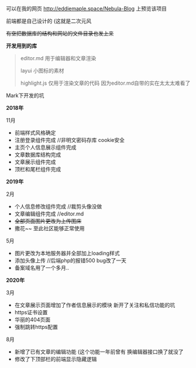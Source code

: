 可以在我的网页 http://eddiemaple.space/Nebula-Blog 上预览该项目

前端都是自己设计的  (这就是二次元风

~~有空把数据库的结构和网站的文件目录也发上来~~

**开发用到的库**

> editor.md	用于编辑器和文章渲染
>
> layui	小图标的素材
>
> highlight.js	仅用于渲染文章的代码  因为editor.md自带的实在太太太难看了

Mark下开发的坑

**2018年**

11月

+ 前端样式风格确定
+ 注册登录组件完成 //非明文密码存库 cookie安全
+ 主页个人信息展示组件完成
+ 文章数据库结构完成
+ 文章展示组件完成
+ 顶栏和尾栏组件完成

**2019年**

2月

+ 个人信息修改组件完成 //裁剪头像没做
+ 文章编辑组件完成 //editor.md
+ ~~全部页面图片更改为上传图床~~
+ 撒花~~  至此社区能够正常使用

5月

+ 图片更改为本地服务器并全部加上loading样式
+ 添加头像上传 //后端php的报错500 bug改了一天
+ 备案域名用了一个多月..

**2020年**

3月

+ 在文章展示页面增加了作者信息展示的模块 新开了关注和私信功能的坑
+ https证书设置
+ 华丽的404页面
+ 强制跳转https配置

8月

+ 新增了已有文章的编辑功能 (这个功能一年前曾有 换编辑器接口换了就没了
+ 修改了下顶部栏的前端显示隐藏逻辑